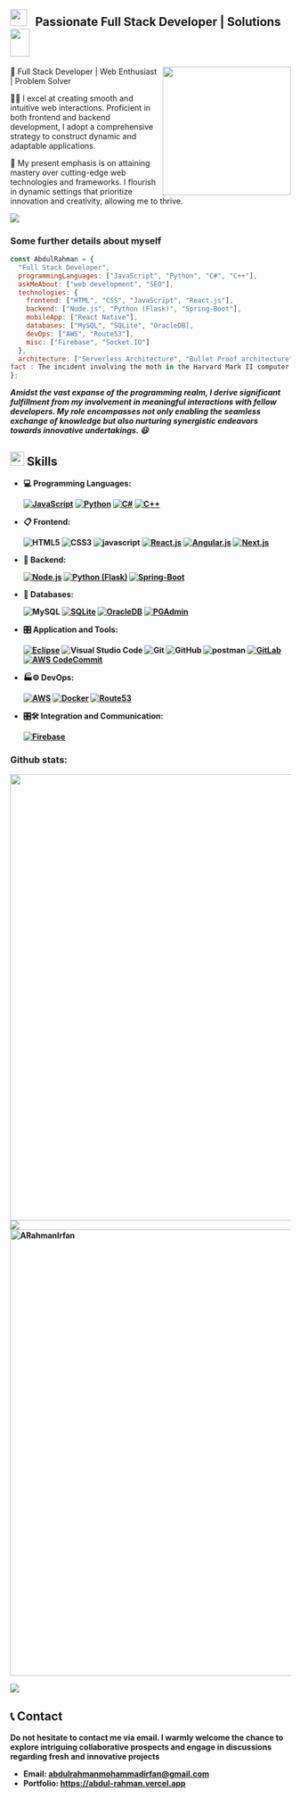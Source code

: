 <h2><img src="https://slackmojis.com/emojis/61718-usagyuun-laptop/download" width="30"/> &nbsp; Passionate Full Stack Developer | Solutions
<img src="https://media3.giphy.com/media/wwoHndUwugaV1klRUq/200w.webp?cid=ecf05e476zvznc8rffpx9vi19umehih8qg1kux44mk4fly03&ep=v1_stickers_search&rid=200w.webp&ct=s" width="35" height="50"></h2>
<img align='right' src="https://i.giphy.com/media/ZEUODEtQiUZWGg6IHR/giphy.webp" width="230">



🚀 Full Stack Developer | Web Enthusiast | Problem Solver

👨‍💻 I excel at creating smooth and intuitive web interactions. Proficient in both frontend and backend development, I adopt a comprehensive strategy to construct dynamic and adaptable applications.

💼 My present emphasis is on attaining mastery over cutting-edge web technologies and frameworks. I flourish in dynamic settings that prioritize innovation and creativity, allowing me to thrive.

<img src="https://user-images.githubusercontent.com/73097560/115834477-dbab4500-a447-11eb-908a-139a6edaec5c.gif"></a>

### Some further details about myself  

```javascript
const AbdulRahman = {
  "Full Stack Developer",
  programmingLanguages: ["JavaScript", "Python", "C#", "C++"],
  askMeAbout: ["web development", "SEO"],
  technologies: {
    frontend: ["HTML", "CSS", "JavaScript", "React.js"],
    backend: ["Node.js", "Python (Flask)", "Spring-Boot"],
    mobileApp: ["React Native"],
    databases: ["MySQL", "SQLite", "OracleDB],
    devOps: ["AWS", "Route53"],
    misc: ["Firebase", "Socket.IO"]
  },
  architecture: ["Serverless Architecture", "Bullet Proof architecture", "Microservice architecture", "Single Page Applications"],
fact : The incident involving the moth in the Harvard Mark II computer is often attributed to Grace Hopper, a pioneering computer scientist. She is said to have taped the moth into her logbook with the annotation, "First actual case of bug being found."
};
```

<em><b>Amidst the vast expanse of the programming realm, I derive significant fulfillment from my involvement in meaningful interactions with fellow developers. My role encompasses not only enabling the seamless exchange of knowledge but also nurturing synergistic endeavors towards innovative undertakings. 😃 </em>



## <img src="https://media2.giphy.com/media/QssGEmpkyEOhBCb7e1/giphy.gif?cid=ecf05e47a0n3gi1bfqntqmob8g9aid1oyj2wr3ds3mg700bl&rid=giphy.gif" width ="25"><b> Skills</b>

<p align="center">

- 💻 Programming Languages:

    [![JavaScript](https://img.shields.io/badge/JavaScript-%23F7DF1E.svg?style=for-the-badge&logo=javascript&logoColor=white)](https://developer.mozilla.org/en-US/docs/Web/JavaScript)
  [![Python](https://img.shields.io/badge/Python-%233776AB.svg?style=for-the-badge&logo=python&logoColor=white)](https://www.python.org/)
  [![C#](https://img.shields.io/badge/C%23-%23239120.svg?style=for-the-badge&logo=c-sharp&logoColor=white)](https://docs.microsoft.com/en-us/dotnet/csharp/)
  [![C++](https://img.shields.io/badge/C++-%2300599C.svg?style=for-the-badge&logo=c%2B%2B&logoColor=white)](https://isocpp.org/)
    

- 📋 Frontend: 
    
    ![HTML5](https://img.shields.io/badge/html5-%23E34F26.svg?style=for-the-badge&logo=html5&logoColor=white)
    ![CSS3](https://img.shields.io/badge/css3-%231572B6.svg?style=for-the-badge&logo=css3&logoColor=white)
    ![javascript](https://img.shields.io/badge/javascript%20-%23323330.svg?&style=for-the-badge&logo=javascript&logoColor=%23F7DF1E)
    [![React.js](https://img.shields.io/badge/React.js-%2361DAFB.svg?style=for-the-badge&logo=react&logoColor=white)](https://reactjs.org/)
    [![Angular.js](https://img.shields.io/badge/Angular.js-%23DD0031.svg?style=for-the-badge&logo=angularjs&logoColor=white)](https://angular.io/)
    [![Next.js](https://img.shields.io/badge/Next.js-%23000000.svg?style=for-the-badge&logo=next.js&logoColor=white)](https://nextjs.org/)

- 🎨 Backend:

    [![Node.js](https://img.shields.io/badge/Node.js-%2343853D.svg?style=for-the-badge&logo=node.js&logoColor=white)](https://nodejs.org/)
    [![Python (Flask)](https://img.shields.io/badge/Python%20(Flask)-%23000.svg?style=for-the-badge&logo=python&logoColor=white)](https://flask.palletsprojects.com/)
    [![Spring-Boot](https://img.shields.io/badge/Spring--Boot-%236DB33F.svg?style=for-the-badge&logo=spring&logoColor=white)](https://spring.io/projects/spring-boot)

    
- 💾 Databases:

    ![MySQL](https://img.shields.io/badge/MySQL-00000F?style=for-the-badge&logo=mysql&logoColor=white)
    [![SQLite](https://img.shields.io/badge/SQLite-%23003B57.svg?style=for-the-badge&logo=sqlite&logoColor=white)](https://www.sqlite.org/)
    [![OracleDB](https://img.shields.io/badge/OracleDB-%23F80000.svg?style=for-the-badge&logo=oracle&logoColor=white)](https://www.oracle.com/database/)
    [![PGAdmin](https://img.shields.io/badge/PGAdmin-%23336791.svg?style=for-the-badge&logo=postgresql&logoColor=white)](https://www.pgadmin.org/)
  
- 🎛️ Application and Tools:

    [![Eclipse](https://img.shields.io/badge/Eclipse-%232C2255.svg?style=for-the-badge&logo=eclipse&logoColor=white)](https://www.eclipse.org/)
    ![Visual Studio Code](https://img.shields.io/badge/Visual%20Studio%20Code-0078d7.svg?style=for-the-badge&logo=visual-studio-code&logoColor=white)
    ![Git](https://img.shields.io/badge/git-%23F05033.svg?style=for-the-badge&logo=git&logoColor=white)
    ![GitHub](https://img.shields.io/badge/github-%23121011.svg?style=for-the-badge&logo=github&logoColor=white)
    ![postman](https://img.shields.io/badge/Postman-FF6C37?style=for-the-badge&logo=Postman&logoColor=white)
    [![GitLab](https://img.shields.io/badge/GitLab-%23FCA121.svg?style=for-the-badge&logo=gitlab&logoColor=white)](https://about.gitlab.com/)
    [![AWS CodeCommit](https://img.shields.io/badge/AWS%20CodeCommit-%23FF9900.svg?style=for-the-badge&logo=amazon-aws&logoColor=white)](https://aws.amazon.com/codecommit/)

- 🏭⚙️ DevOps:
 
  [![AWS](https://img.shields.io/badge/AWS-%23FF9900.svg?style=for-the-badge&logo=amazon-aws&logoColor=white)](https://aws.amazon.com/)
  [![Docker](https://img.shields.io/badge/Docker-%232496ED.svg?style=for-the-badge&logo=docker&logoColor=white)](https://www.docker.com/)
  [![Route53](https://img.shields.io/badge/Route53-%2340AFD4.svg?style=for-the-badge&logo=amazon-aws&logoColor=white)](https://aws.amazon.com/route53/)


- 🎛🛠️ Integration and Communication:

  [![Firebase](https://img.shields.io/badge/Firebase-%23FFCA28.svg?style=for-the-badge&logo=firebase&logoColor=white)](https://firebase.google.com/)

  
    
</p>

### Github stats:
<img src="https://github-readme-streak-stats.herokuapp.com/?user=ARahmanIrfan&theme=dark" width="800" >
<img src="https://user-images.githubusercontent.com/73097560/115834477-dbab4500-a447-11eb-908a-139a6edaec5c.gif">




<img src="https://github-profile-summary-cards.vercel.app/api/cards/profile-details?username=ARahmanIrfan&theme=date_night&hide_border=true"  width="800" alt="ARahmanIrfan">




<img src="https://user-images.githubusercontent.com/73097560/115834477-dbab4500-a447-11eb-908a-139a6edaec5c.gif"></a>
    
## 📞 Contact

Do not hesitate to contact me via email. I warmly welcome the chance to explore intriguing collaborative prospects and engage in discussions regarding fresh and innovative projects

- Email: abdulrahmanmohammadirfan@gmail.com
- Portfolio: https://abdul-rahman.vercel.app
